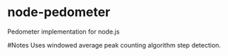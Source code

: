 # node-pedometer
Pedometer implementation for node.js

#Notes
    Uses windowed average peak counting algorithm step detection.
